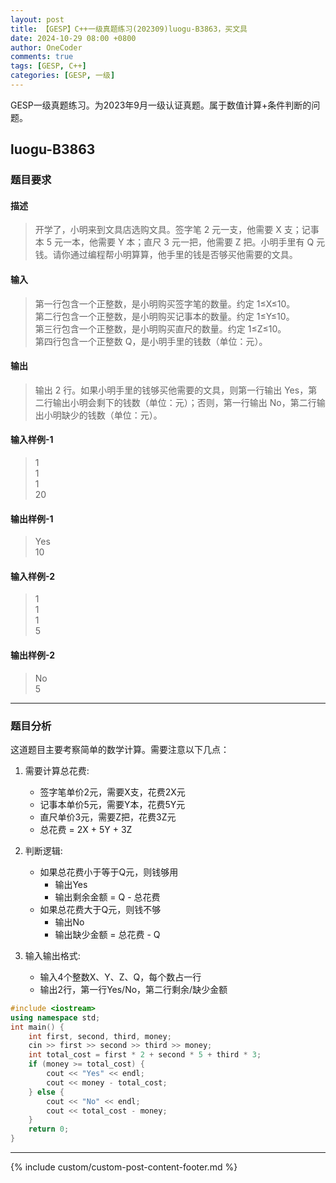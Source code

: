 ```yaml
---
layout: post
title: 【GESP】C++一级真题练习(202309)luogu-B3863，买文具
date: 2024-10-29 08:00 +0800
author: OneCoder
comments: true
tags: [GESP, C++]
categories: [GESP, 一级]
---
```

GESP一级真题练习。为2023年9月一级认证真题。属于数值计算+条件判断的问题。

<!--more-->

## luogu-B3863

### 题目要求

#### 描述

>开学了，小明来到文具店选购文具。签字笔 2 元一支，他需要 X 支；记事本 5 元一本，他需要 Y 本；直尺 3 元一把，他需要 Z 把。小明手里有 Q 元钱。请你通过编程帮小明算算，他手里的钱是否够买他需要的文具。

#### 输入

>第一行包含一个正整数，是小明购买签字笔的数量。约定 1≤X≤10。  
>第二行包含一个正整数，是小明购买记事本的数量。约定 1≤Y≤10。  
>第三行包含一个正整数，是小明购买直尺的数量。约定 1≤Z≤10。  
>第四行包含一个正整数 Q，是小明手里的钱数（单位：元）。

#### 输出

>输出 2 行。如果小明手里的钱够买他需要的文具，则第一行输出 Yes，第二行输出小明会剩下的钱数（单位：元）；否则，第一行输出 No，第二行输出小明缺少的钱数（单位：元）。

#### 输入样例-1

>1  
>1  
>1  
>20

#### 输出样例-1

>Yes  
>10

#### 输入样例-2

>1  
>1  
>1  
>5

#### 输出样例-2

>No  
>5

---

### 题目分析

这道题目主要考察简单的数学计算。需要注意以下几点：

1. 需要计算总花费:
   - 签字笔单价2元，需要X支，花费2X元
   - 记事本单价5元，需要Y本，花费5Y元  
   - 直尺单价3元，需要Z把，花费3Z元
   - 总花费 = 2X + 5Y + 3Z

2. 判断逻辑:
   - 如果总花费小于等于Q元，则钱够用
     - 输出Yes
     - 输出剩余金额 = Q - 总花费
   - 如果总花费大于Q元，则钱不够
     - 输出No  
     - 输出缺少金额 = 总花费 - Q

3. 输入输出格式:
   - 输入4个整数X、Y、Z、Q，每个数占一行
   - 输出2行，第一行Yes/No，第二行剩余/缺少金额

```cpp
#include <iostream>
using namespace std;
int main() {
    int first, second, third, money;
    cin >> first >> second >> third >> money;
    int total_cost = first * 2 + second * 5 + third * 3;
    if (money >= total_cost) {
        cout << "Yes" << endl;
        cout << money - total_cost;
    } else {
        cout << "No" << endl;
        cout << total_cost - money;
    }
    return 0;
}
```

---

{% include custom/custom-post-content-footer.md %}
